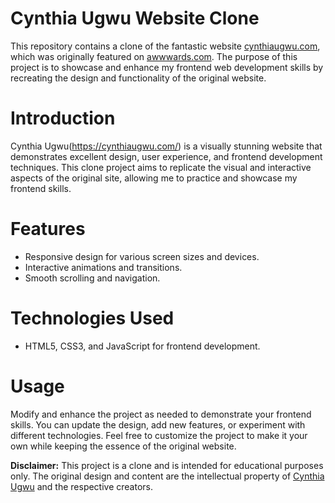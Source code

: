 # Cynthia Ugwu Website Clone

This repository contains a clone of the fantastic website [cynthiaugwu.com](https://cynthiaugwu.com/), which was originally featured on [awwwards.com](https://www.awwwards.com/). The purpose of this project is to showcase and enhance my frontend web development skills by recreating the design and functionality of the original website.


# Introduction

Cynthia Ugwu(https://cynthiaugwu.com/) is a visually stunning website that demonstrates excellent design, user experience, and frontend development techniques. This clone project aims to replicate the visual and interactive aspects of the original site, allowing me to practice and showcase my frontend skills.

# Features

- Responsive design for various screen sizes and devices.
- Interactive animations and transitions.
- Smooth scrolling and navigation.

# Technologies Used

- HTML5, CSS3, and JavaScript for frontend development.


# Usage

Modify and enhance the project as needed to demonstrate your frontend skills. You can update the design, add new features, or experiment with different technologies. Feel free to customize the project to make it your own while keeping the essence of the original website.


**Disclaimer:** This project is a clone and is intended for educational purposes only. The original design and content are the intellectual property of [Cynthia Ugwu](https://cynthiaugwu.com/) and the respective creators.